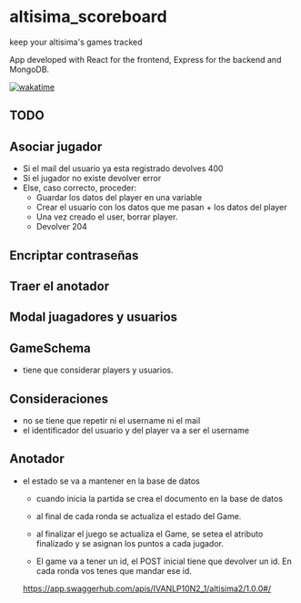 # altisima_scoreboard
keep your altisima's games tracked

App developed with React for the frontend, Express for the backend and MongoDB.

[![wakatime](https://wakatime.com/badge/user/52fea420-cbe4-4ed2-96b9-796155f63dad/project/3ea4383e-6d64-4062-8572-48ae39fbeca9.svg)](https://wakatime.com/badge/user/52fea420-cbe4-4ed2-96b9-796155f63dad/project/3ea4383e-6d64-4062-8572-48ae39fbeca9)

## TODO


## Asociar jugador
- Si el mail del usuario ya esta registrado devolves 400
- Si el jugador no existe devolver error
- Else, caso correcto, proceder:
  - Guardar los datos del player en una variable 
  - Crear el usuario con los datos que me pasan + los datos del player
  - Una vez creado el user, borrar player.
  - Devolver 204

## Encriptar contraseñas

## Traer el anotador

## Modal juagadores y usuarios

## GameSchema
- tiene que considerar players y usuarios.

## Consideraciones
- no se tiene que repetir ni el username ni el mail
- el identificador del usuario y del player va a ser el username

## Anotador
- el estado se va a mantener en la base de datos
  - cuando inicia la partida se crea el documento en la base de datos
  - al final de cada ronda se actualiza el estado del Game.
  - al finalizar el juego se actualiza el Game, se setea el atributo finalizado y se asignan los puntos a cada jugador. 

  - El game va a tener un id, el POST inicial tiene que devolver un id. En cada ronda vos tenes que mandar ese id.

  https://app.swaggerhub.com/apis/IVANLP10N2_1/altisima2/1.0.0#/